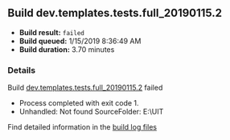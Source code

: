 ## Build dev.templates.tests.full_20190115.2
- **Build result:** `failed`
- **Build queued:** 1/15/2019 8:36:49 AM
- **Build duration:** 3.70 minutes
### Details
Build [dev.templates.tests.full_20190115.2](https://winappstudio.visualstudio.com/web/build.aspx?pcguid=a4ef43be-68ce-4195-a619-079b4d9834c2&builduri=vstfs%3a%2f%2f%2fBuild%2fBuild%2f26892) failed

+ Process completed with exit code 1.
+ Unhandled: Not found SourceFolder: E:\UIT

Find detailed information in the [build log files](https://uwpctdiags.blob.core.windows.net/buildlogs/dev.templates.tests.full_20190115.2_logs.zip)
